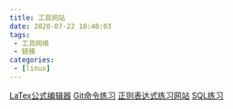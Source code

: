 ```yaml
---
title: 工具网站
date: 2020-07-22 10:40:03
tags:
 - 工具网络
 - 链接
categories:
 - [linux]
---
```


[LaTex公式编辑器](https://latexlive.com/)
[Git命令练习](https://learngitbranching.js.org/?locale=zh_CN)
[正则表达式练习网站](https://regexr.com/)
[SQL练习](https://sqlzoo.net/)

